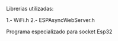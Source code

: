 Librerias utilizadas:

1.- WiFi.h
2.- ESPAsyncWebServer.h

Programa especializado para socket Esp32
